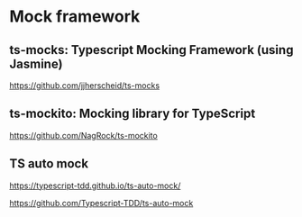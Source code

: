 # Mock framework

## ts-mocks: Typescript Mocking Framework (using Jasmine)

<https://github.com/jjherscheid/ts-mocks>

## ts-mockito: Mocking library for TypeScript

<https://github.com/NagRock/ts-mockito>

## TS auto mock

<https://typescript-tdd.github.io/ts-auto-mock/>

<https://github.com/Typescript-TDD/ts-auto-mock>
